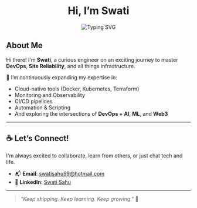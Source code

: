 <h1 align="center">Hi, I’m Swati </h1>

<p align="center">
  <img src="https://readme-typing-svg.demolab.com?font=Fira+Code&pause=1000&color=5F6D5C&center=true&vCenter=true&width=435&lines=Site+Reliability+Engineer;Production+Support+Engineer;DevOps+Enthusiast;Problem+Solver" alt="Typing SVG" />
</p>

## About Me

Hi there! I'm **Swati**, a curious engineer on an exciting journey to master **DevOps**, **Site Reliability**, and all things infrastructure.

🌱 I’m continuously expanding my expertise in:
- Cloud-native tools (Docker, Kubernetes, Terraform)
- Monitoring and Observability
- CI/CD pipelines
- Automation & Scripting
- And exploring the intersections of **DevOps + AI**, **ML**, and **Web3**
  
---

## ☕ Let’s Connect!

I'm always excited to collaborate, learn from others, or just chat tech and life.

- 📬 **Email**: swatisahu99@hotmail.com  
- 💼 **LinkedIn**: [Swati Sahu](https://www.linkedin.com/in/swati-sahu-25b28918b)

---

> _"Keep shipping. Keep learning. Keep growing."_ 💚

